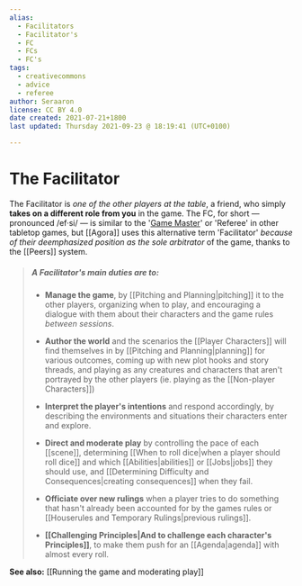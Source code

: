 ```yaml
---
alias:
  - Facilitators
  - Facilitator's
  - FC
  - FCs
  - FC's
tags:
  - creativecommons
  - advice
  - referee
author: Seraaron
license: CC BY 4.0
date created: 2021-07-21+1800
last updated: Thursday 2021-09-23 @ 18:19:41 (UTC+0100)

---
```


# The Facilitator

The Facilitator is _one of the other players at the table_, a friend, who simply **takes on a different role from you** in the game. The FC, for short — pronounced /ef·si/ — is similar to the '[Game Master](https://en.wikipedia.org/wiki/Gamemaster)' or 'Referee' in other tabletop games, but [[Agora]] uses this alternative term 'Facilitator' _because of their deemphasized position as the sole arbitrator_ of the game, thanks to the [[Peers]] system.

> ##### A Facilitator's main duties are to:
>
> -   **Manage the game**, by [[Pitching and Planning|pitching]] it to the other players, organizing when to play, and encouraging a dialogue with them about their characters and the game rules _between sessions_.
>
> -   **Author the world** and the scenarios the [[Player Characters]] will find themselves in by [[Pitching and Planning|planning]] for various outcomes, coming up with new plot hooks and story threads, and playing as any creatures and characters that aren't portrayed by the other players (ie. playing as the [[Non-player Characters]])
>
> -   **Interpret the player's intentions** and respond accordingly, by describing the environments and situations their characters enter and explore.
>
> -   **Direct and moderate play** by controlling the pace of each [[scene]], determining [[When to roll dice|when a player should roll dice]] and which [[Abilities|abilities]] or [[Jobs|jobs]] they should use, and [[Determining Difficulty and Consequences|creating consequences]] when they fail.
>
> -   **Officiate over new rulings** when a player tries to do something that hasn't already been accounted for by the games rules or [[Houserules and Temporary Rulings|previous rulings]].
>
> -   **[[Challenging Principles|And to challenge each character's Principles]]**, to make them push for an [[Agenda|agenda]] with almost every roll.

**See also:** [[Running the game and moderating play]]
